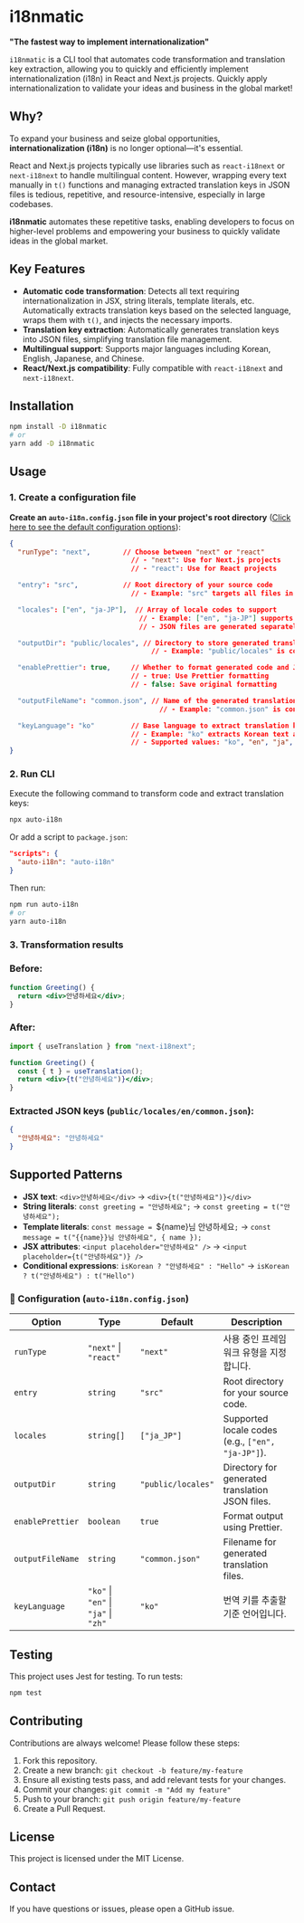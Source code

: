 # i18nmatic

**"The fastest way to implement internationalization"**

`i18nmatic` is a CLI tool that automates code transformation and translation key extraction, allowing you to quickly and efficiently implement internationalization (i18n) in React and Next.js projects. Quickly apply internationalization to validate your ideas and business in the global market!

## Why?

To expand your business and seize global opportunities, **internationalization (i18n)** is no longer optional—it's essential.

React and Next.js projects typically use libraries such as `react-i18next` or `next-i18next` to handle multilingual content. However, wrapping every text manually in `t()` functions and managing extracted translation keys in JSON files is tedious, repetitive, and resource-intensive, especially in large codebases.

**i18nmatic** automates these repetitive tasks, enabling developers to focus on higher-level problems and empowering your business to quickly validate ideas in the global market.

## Key Features

- **Automatic code transformation**: Detects all text requiring internationalization in JSX, string literals, template literals, etc. Automatically extracts translation keys based on the selected language, wraps them with `t()`, and injects the necessary imports.
- **Translation key extraction**: Automatically generates translation keys into JSON files, simplifying translation file management.
- **Multilingual support**: Supports major languages including Korean, English, Japanese, and Chinese.
- **React/Next.js compatibility**: Fully compatible with `react-i18next` and `next-i18next`.

## Installation

```bash
npm install -D i18nmatic
# or
yarn add -D i18nmatic
```

## Usage

### 1. Create a configuration file

**Create an `auto-i18n.config.json` file in your project's root directory** ([Click here to see the default configuration options](https://github.com/seonghunYang/i18nmatic?tab=readme-ov-file#-configuration-auto-i18nconfigjson)):

```json
{
  "runType": "next",        // Choose between "next" or "react"
                              // - "next": Use for Next.js projects
                              // - "react": Use for React projects

  "entry": "src",           // Root directory of your source code
                              // - Example: "src" targets all files in the src directory

  "locales": ["en", "ja-JP"],  // Array of locale codes to support
                                // - Example: ["en", "ja-JP"] supports English and Japanese
                                // - JSON files are generated separately per language

  "outputDir": "public/locales", // Directory to store generated translation JSON files
                                   // - Example: "public/locales" is compatible with Next.js static paths

  "enablePrettier": true,     // Whether to format generated code and JSON files using Prettier
                              // - true: Use Prettier formatting
                              // - false: Save original formatting

  "outputFileName": "common.json", // Name of the generated translation JSON file
                                     // - Example: "common.json" is consistent across languages

  "keyLanguage": "ko"         // Base language to extract translation keys
                              // - Example: "ko" extracts Korean text as translation keys
                              // - Supported values: "ko", "en", "ja", "zh", etc.
}

```

### 2. Run CLI

Execute the following command to transform code and extract translation keys:

```bash
npx auto-i18n
```

Or add a script to `package.json`:

```json
"scripts": {
  "auto-i18n": "auto-i18n"
}
```

Then run:

```bash
npm run auto-i18n
# or
yarn auto-i18n
```

### 3. Transformation results

### Before:

```jsx
function Greeting() {
  return <div>안녕하세요</div>;
}
```

### After:

```jsx
import { useTranslation } from "next-i18next";

function Greeting() {
  const { t } = useTranslation();
  return <div>{t("안녕하세요")}</div>;
}
```

### Extracted JSON keys (`public/locales/en/common.json`):

```json
{
  "안녕하세요": "안녕하세요"
}
```

## Supported Patterns

- **JSX text**: `<div>안녕하세요</div>` → `<div>{t("안녕하세요")}</div>`
- **String literals**: `const greeting = "안녕하세요";` → `const greeting = t("안녕하세요");`
- **Template literals**: `const message = `${name}님 안녕하세요`;` → `const message = t("{{name}}님 안녕하세요", { name });`
- **JSX attributes**: `<input placeholder="안녕하세요" />` → `<input placeholder={t("안녕하세요")} />`
- **Conditional expressions**: `isKorean ? "안녕하세요" : "Hello"` → `isKorean ? t("안녕하세요") : t("Hello")`

### 📘 Configuration (`auto-i18n.config.json`)

| Option | Type | Default | Description |
| --- | --- | --- | --- |
| `runType` | `"next"` \| `"react"` | `"next"` | 사용 중인 프레임워크 유형을 지정합니다. |
| `entry` | `string` | `"src"` | Root directory for your source code. |
| `locales` | `string[]` | `["ja_JP"]` | Supported locale codes (e.g., `["en", "ja-JP"]`). |
| `outputDir` | `string` | `"public/locales"` | Directory for generated translation JSON files. |
| `enablePrettier` | `boolean` | `true` | Format output using Prettier. |
| `outputFileName` | `string` | `"common.json"` | Filename for generated translation files. |
| `keyLanguage` | `"ko"` \| `"en"` \| `"ja"` \| `"zh"` | `"ko"` | 번역 키를 추출할 기준 언어입니다. |

## Testing

This project uses Jest for testing. To run tests:

```bash
npm test
```

## Contributing

Contributions are always welcome! Please follow these steps:

1. Fork this repository.
2. Create a new branch: `git checkout -b feature/my-feature`
3. Ensure all existing tests pass, and add relevant tests for your changes.
4. Commit your changes: `git commit -m "Add my feature"`
5. Push to your branch: `git push origin feature/my-feature`
6. Create a Pull Request.

## License

This project is licensed under the MIT License.

## Contact

If you have questions or issues, please open a GitHub issue.
